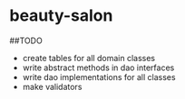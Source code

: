 # beauty-salon

##TODO

- create tables for all domain classes
- write abstract methods in dao interfaces
- write dao implementations for all classes
- make validators